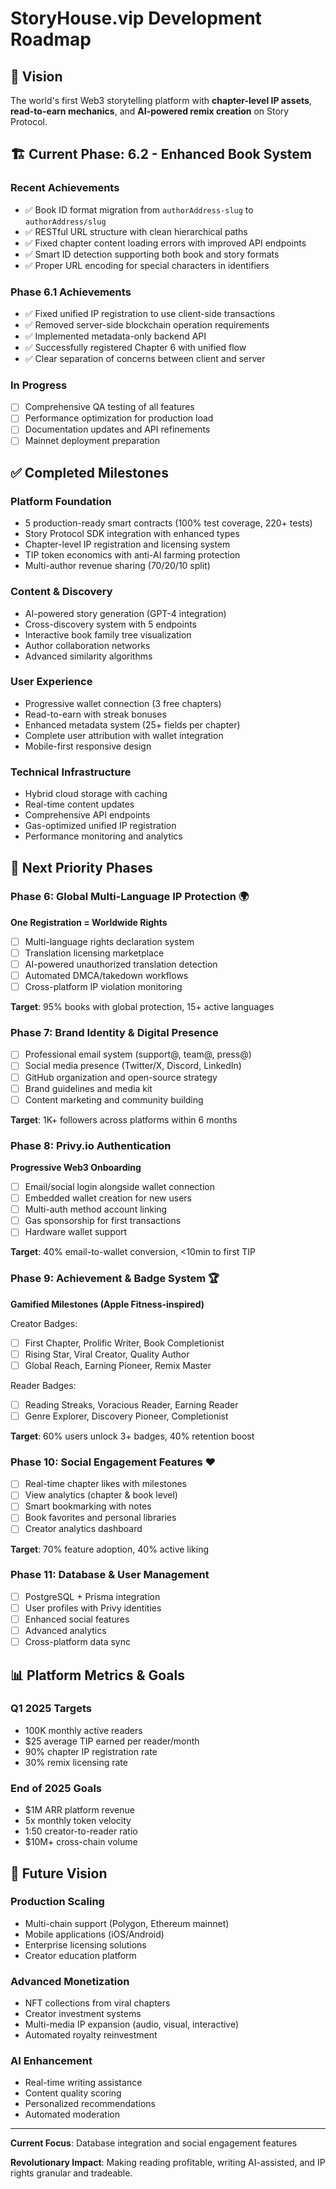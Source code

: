 # StoryHouse.vip Development Roadmap

## 🎯 Vision

The world's first Web3 storytelling platform with **chapter-level IP assets**, **read-to-earn mechanics**, and **AI-powered remix creation** on Story Protocol.

## 🏗️ Current Phase: 6.2 - Enhanced Book System

### Recent Achievements
- ✅ Book ID format migration from `authorAddress-slug` to `authorAddress/slug`
- ✅ RESTful URL structure with clean hierarchical paths
- ✅ Fixed chapter content loading errors with improved API endpoints
- ✅ Smart ID detection supporting both book and story formats
- ✅ Proper URL encoding for special characters in identifiers

### Phase 6.1 Achievements
- ✅ Fixed unified IP registration to use client-side transactions
- ✅ Removed server-side blockchain operation requirements
- ✅ Implemented metadata-only backend API
- ✅ Successfully registered Chapter 6 with unified flow
- ✅ Clear separation of concerns between client and server

### In Progress
- [ ] Comprehensive QA testing of all features
- [ ] Performance optimization for production load
- [ ] Documentation updates and API refinements
- [ ] Mainnet deployment preparation

## ✅ Completed Milestones

### Platform Foundation
- 5 production-ready smart contracts (100% test coverage, 220+ tests)
- Story Protocol SDK integration with enhanced types
- Chapter-level IP registration and licensing system
- TIP token economics with anti-AI farming protection
- Multi-author revenue sharing (70/20/10 split)

### Content & Discovery
- AI-powered story generation (GPT-4 integration)
- Cross-discovery system with 5 endpoints
- Interactive book family tree visualization
- Author collaboration networks
- Advanced similarity algorithms

### User Experience
- Progressive wallet connection (3 free chapters)
- Read-to-earn with streak bonuses
- Enhanced metadata system (25+ fields per chapter)
- Complete user attribution with wallet integration
- Mobile-first responsive design

### Technical Infrastructure
- Hybrid cloud storage with caching
- Real-time content updates
- Comprehensive API endpoints
- Gas-optimized unified IP registration
- Performance monitoring and analytics

## 🚀 Next Priority Phases

### Phase 6: Global Multi-Language IP Protection 🌍

**One Registration = Worldwide Rights**

- [ ] Multi-language rights declaration system
- [ ] Translation licensing marketplace
- [ ] AI-powered unauthorized translation detection
- [ ] Automated DMCA/takedown workflows
- [ ] Cross-platform IP violation monitoring

**Target**: 95% books with global protection, 15+ active languages

### Phase 7: Brand Identity & Digital Presence

- [ ] Professional email system (support@, team@, press@)
- [ ] Social media presence (Twitter/X, Discord, LinkedIn)
- [ ] GitHub organization and open-source strategy
- [ ] Brand guidelines and media kit
- [ ] Content marketing and community building

**Target**: 1K+ followers across platforms within 6 months

### Phase 8: Privy.io Authentication

**Progressive Web3 Onboarding**

- [ ] Email/social login alongside wallet connection
- [ ] Embedded wallet creation for new users
- [ ] Multi-auth method account linking
- [ ] Gas sponsorship for first transactions
- [ ] Hardware wallet support

**Target**: 40% email-to-wallet conversion, <10min to first TIP

### Phase 9: Achievement & Badge System 🏆

**Gamified Milestones (Apple Fitness-inspired)**

Creator Badges:
- [ ] First Chapter, Prolific Writer, Book Completionist
- [ ] Rising Star, Viral Creator, Quality Author
- [ ] Global Reach, Earning Pioneer, Remix Master

Reader Badges:
- [ ] Reading Streaks, Voracious Reader, Earning Reader
- [ ] Genre Explorer, Discovery Pioneer, Completionist

**Target**: 60% users unlock 3+ badges, 40% retention boost

### Phase 10: Social Engagement Features ❤️

- [ ] Real-time chapter likes with milestones
- [ ] View analytics (chapter & book level)
- [ ] Smart bookmarking with notes
- [ ] Book favorites and personal libraries
- [ ] Creator analytics dashboard

**Target**: 70% feature adoption, 40% active liking

### Phase 11: Database & User Management

- [ ] PostgreSQL + Prisma integration
- [ ] User profiles with Privy identities
- [ ] Enhanced social features
- [ ] Advanced analytics
- [ ] Cross-platform data sync

## 📊 Platform Metrics & Goals

### Q1 2025 Targets
- 100K monthly active readers
- $25 average TIP earned per reader/month
- 90% chapter IP registration rate
- 30% remix licensing rate

### End of 2025 Goals
- $1M ARR platform revenue
- 5x monthly token velocity
- 1:50 creator-to-reader ratio
- $10M+ cross-chain volume

## 🔮 Future Vision

### Production Scaling
- Multi-chain support (Polygon, Ethereum mainnet)
- Mobile applications (iOS/Android)
- Enterprise licensing solutions
- Creator education platform

### Advanced Monetization
- NFT collections from viral chapters
- Creator investment systems
- Multi-media IP expansion (audio, visual, interactive)
- Automated royalty reinvestment

### AI Enhancement
- Real-time writing assistance
- Content quality scoring
- Personalized recommendations
- Automated moderation

---

**Current Focus**: Database integration and social engagement features

**Revolutionary Impact**: Making reading profitable, writing AI-assisted, and IP rights granular and tradeable.